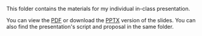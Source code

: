 This folder contains the materials for my individual in-class presentation.

You can view the [PDF](https://github.com/yiyangthesame/RobotaPsyche/blob/main/Feb%209%20-%20Individual%20Presentation/Power%20of%20the%20Mass.pdf) or download the [PPTX](https://github.com/yiyangthesame/RobotaPsyche/blob/main/Feb%209%20-%20Individual%20Presentation/Power%20of%20the%20Mass.pptx) version of the slides. You can also find the presentation's script and proposal in the same folder.
